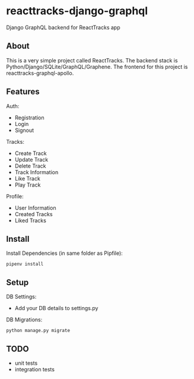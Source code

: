 # reacttracks-django-graphql
Django GraphQL backend for ReactTracks app

## About
This is a very simple project called ReactTracks. The backend stack is Python/Django/SQLite/GraphQL/Graphene. The frontend for this project is reacttracks-graphql-apollo.

## Features
Auth:
  - Registration
  - Login
  - Signout
  
Tracks:
  - Create Track
  - Update Track
  - Delete Track
  - Track Information
  - Like Track
  - Play Track
  
Profile:
  - User Information
  - Created Tracks
  - Liked Tracks 

## Install
Install Dependencies (in same folder as Pipfile):

    pipenv install 
    
## Setup
DB Settings:
- Add your DB details to settings.py

DB Migrations:

    python manage.py migrate

## TODO
- unit tests
- integration tests
